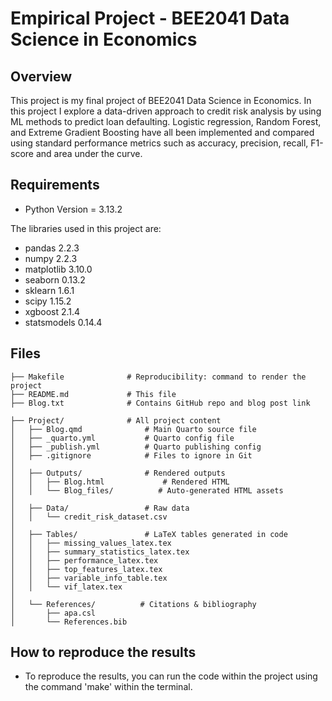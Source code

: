 # Empirical Project - BEE2041 Data Science in Economics

## Overview
This project is my final project of BEE2041 Data Science in Economics. In this project I explore a data-driven approach to credit risk analysis by using ML methods to predict loan defaulting. Logistic regression, Random Forest, and Extreme Gradient Boosting have all been implemented and compared using standard performance metrics such as accuracy, precision, recall, F1-score and area under the curve.

## Requirements
- Python Version = 3.13.2

The libraries used in this project are:
- pandas 2.2.3
- numpy 2.2.3
- matplotlib 3.10.0
- seaborn 0.13.2
- sklearn 1.6.1
- scipy 1.15.2
- xgboost 2.1.4
- statsmodels 0.14.4

## Files
```
├── Makefile              # Reproducibility: command to render the project
├── README.md             # This file
├── Blog.txt              # Contains GitHub repo and blog post link

├── Project/              # All project content
│   ├── Blog.qmd              # Main Quarto source file
│   ├── _quarto.yml           # Quarto config file
│   ├── _publish.yml          # Quarto publishing config
│   ├── .gitignore            # Files to ignore in Git
│
│   ├── Outputs/              # Rendered outputs
│   │   ├── Blog.html             # Rendered HTML
│   │   └── Blog_files/          # Auto-generated HTML assets
│
│   ├── Data/                 # Raw data
│   │   └── credit_risk_dataset.csv
│
│   ├── Tables/               # LaTeX tables generated in code
│   │   ├── missing_values_latex.tex
│   │   ├── summary_statistics_latex.tex
│   │   ├── performance_latex.tex
│   │   ├── top_features_latex.tex
│   │   ├── variable_info_table.tex
│   │   └── vif_latex.tex
│
│   └── References/          # Citations & bibliography
│       ├── apa.csl
│       └── References.bib
```

## How to reproduce the results
- To reproduce the results, you can run the code within the project using the command 'make' within the terminal.
